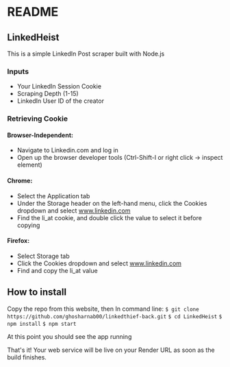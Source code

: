 # README

## LinkedHeist

This is a simple LinkedIn Post scraper built with Node.js

### Inputs
- Your LinkedIn Session Cookie
- Scraping Depth (1-15)
- LinkedIn User ID of the creator

### Retrieving Cookie

#### Browser-Independent:

* Navigate to Linkedin.com and log in
* Open up the browser developer tools (Ctrl-Shift-I or right click -> inspect element)

#### Chrome:

* Select the Application tab
* Under the Storage header on the left-hand menu, click the Cookies dropdown and select www.linkedin.com
* Find the li_at cookie, and double click the value to select it before copying

#### Firefox:

* Select Storage tab
* Click the Cookies dropdown and select www.linkedin.com
* Find and copy the li_at value


## How to install

Copy the repo from this website, then
In command line:
`$ git clone https://github.com/ghosharnab00/linkedthief-back.git`
`$ cd LinkedHeist`
`$ npm install`
`$ npm start`

At this point you should see the app running


That's it! Your web service will be live on your Render URL as soon as the build finishes.
